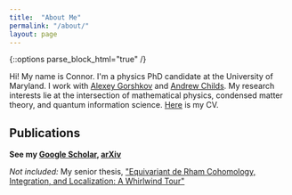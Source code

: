 ```yaml
---
title:  "About Me"
permalink: "/about/"
layout: page
---
```

{::options parse_block_html="true" /}

Hi! My name is Connor. I'm a physics PhD candidate at the University of Maryland. I work with [Alexey Gorshkov][gorshkov] and [Andrew Childs][achilds]. My research interests lie at the intersection of mathematical physics, condensed matter theory, and quantum information science. [Here][CV] is my CV.


<script type="text/javascript">
	var arxiv_authorid = "0000-0001-9727-6967";
	var arxiv_format = "arxiv";
</script>
<script type="text/javascript" src="https://arxiv.org/js/myarticles.js"></script>

## Publications


**See my [Google Scholar][google-scholar], [arXiv][arxiv]**

<!--<div id="arxivfeed"></div>-->

*Not included:* My senior thesis, ["Equivariant de Rham Cohomology, Integration, and Localization: A Whirlwind Tour"][thesis]

[google-scholar]: https://scholar.google.com/citations?user=Mratg9YAAAAJ&hl=en
[arxiv]: https://arxiv.org/search/quant-ph?searchtype=author&query=Mooney,+T+C
[gorshkov]: https://jqi.umd.edu/people/alexey-gorshkov
[achilds]: https://www.cs.umd.edu/~amchilds/
[thesis]: https://connor-mooney.github.io/assets/docs/Senior_Thesis.pdf
[CV]: https://connor-mooney.github.io/assets/curriculumvitae.pdf
